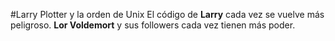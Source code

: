 #Larry Plotter y la orden de Unix
El código de **Larry** cada vez se vuelve más peligroso.
**Lor Voldemort** y sus followers cada vez tienen más poder.
